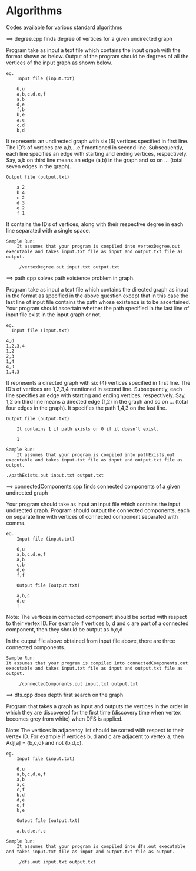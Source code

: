 # Algorithms
Codes available for various standard algorithms

==> degree.cpp finds degree of vertices for a given undirected graph

Program take as input a text file which contains the input graph with the format shown as below. Output of the program should be degrees of all the vertices of the input graph as shown below.
	
	eg.
		Input file (input.txt)
		
		6,u
		a,b,c,d,e,f
		a,b
		d,e
		f,b
		b,e
		a,c
		c,d
		b,d


It represents an undirected graph with six (6) vertices specified in first line. The ID’s of vertices are a,b,...e,f mentioned in second line. Subsequently, each line specifies an edge with starting and ending vertices, respectively. Say, a,b on third line means an edge (a,b) in the graph and so on ... (total seven edges in the graph).


	Output file (output.txt)
		
		a 2
		b 4
		c 2
		d 3
		e 2
		f 1

It contains the ID’s of vertices, along with their respective degree in each line separated with a single space. 
			


	Sample Run: 
		It assumes that your program is compiled into vertexDegree.out executable and takes input.txt file as input and output.txt file as output.

		./vertexDegree.out input.txt output.txt	

==> path.cpp solves path existence problem in graph.

Program take as input a text file which contains the directed graph as input in the format as specified in the above question except that in this case the last line of input file contains the path whose existence is to be ascertained. Your program should ascertain whether the path specified in the last line of input file exist in the input graph or not.
	
	eg.
	  Input file (input.txt)

	4,d
	1,2,3,4
	1,2
	2,3
	1,4
	4,3
	1,4,3

It represents a directed graph with six (4) vertices specified in first line. The ID’s of vertices are 1,2,3,4 mentioned in second line. Subsequently, each line specifies an edge with starting and ending vertices, respectively. Say, 1,2 on third line means a directed edge (1,2) in the graph and so on ... (total four edges in the graph). It specifies the path 1,4,3 on the last line.


	Output file (output.txt)

		It contains 1 if path exists or 0 if it doesn’t exist. 
			
		1

	Sample Run: 
		It assumes that your program is compiled into pathExists.out executable and takes input.txt file as input and output.txt file as output.

	./pathExists.out input.txt output.txt	


==> connectedComponents.cpp finds connected components of a given undirected graph

Your program should take as input an input file which contains the input undirected graph. Program should output the connected components, each on separate line with vertices of connected component separated with comma.

	eg.
		Input file (input.txt)

		6,u
		a,b,c,d,e,f
		a,b
		c,b
		d,e
		f,f

		Output file (output.txt)
			
		a,b,c
		d,e
		f
		
Note: The vertices in connected component should be sorted with respect to their vertex ID. For example if vertices b, d and c are part of a connected component, then they should be output as b,c,d

In the output file above obtained from input file above, there are three connected components.
		

	Sample Run: 
	It assumes that your program is compiled into connectedComponents.out executable and takes input.txt file as input and output.txt file as output.

		./connectedComponents.out input.txt output.txt

==> dfs.cpp does depth first search on the graph

Program that takes a graph as input and outputs the vertices in the order in which they are discovered for the first time (discovery time when vertex becomes grey from white) when DFS is applied.

Note: The vertices in adjacency list should be sorted with respect to their vertex ID. For example if vertices b, d and c are adjacent to vertex a, then Adj[a] = {b,c,d} and not {b,d,c}.

	eg.
		Input file (input.txt)

		6,u
		a,b,c,d,e,f
		a,b
		a,c
		c,f
		b,d
		d,e
		e,f
		b,e

		Output file (output.txt)
				
		a,b,d,e,f,c

	Sample Run: 
		It assumes that your program is compiled into dfs.out executable and takes input.txt file as input and output.txt file as output.

		./dfs.out input.txt output.txt
